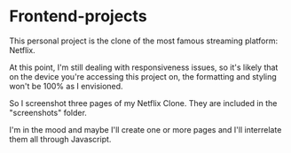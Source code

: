 # Frontend-projects


This personal project is the clone of the most famous streaming platform: Netflix.

At this point, I'm still dealing with responsiveness issues, so it's likely that on the device you're accessing this project on, the formatting and styling won't be 100% as I envisioned.

So I screenshot three pages of my Netflix Clone. They are included in the "screenshots" folder.

I'm in the mood and maybe I'll create one or more pages and I'll interrelate them all through Javascript.
